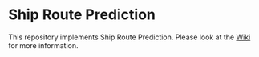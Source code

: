 # Ship Route Prediction
This repository implements Ship Route Prediction. Please look at the <a href="https://github.com/alod83/osiris/wiki">Wiki</a> for more information.
